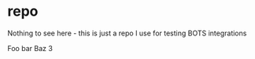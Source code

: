 # repo

Nothing to see here - this is just a repo I use for testing BOTS integrations

Foo bar Baz 3
